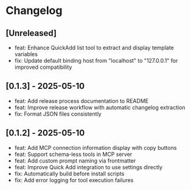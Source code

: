 # Changelog

## [Unreleased]
- feat: Enhance QuickAdd list tool to extract and display template variables
- fix: Update default binding host from "localhost" to "127.0.0.1" for improved compatibility

## [0.1.3] - 2025-05-10
- feat: Add release process documentation to README
- feat: Improve release workflow with automatic changelog extraction
- fix: Format JSON files consistently

## [0.1.2] - 2025-05-10
- feat: Add MCP connection information display with copy buttons
- feat: Support schema-less tools in MCP server
- feat: Add custom prompt naming via frontmatter
- feat: Improve Quick Add integration to use settings directly
- fix: Automatically build before install scripts
- fix: Add error logging for tool execution failures
